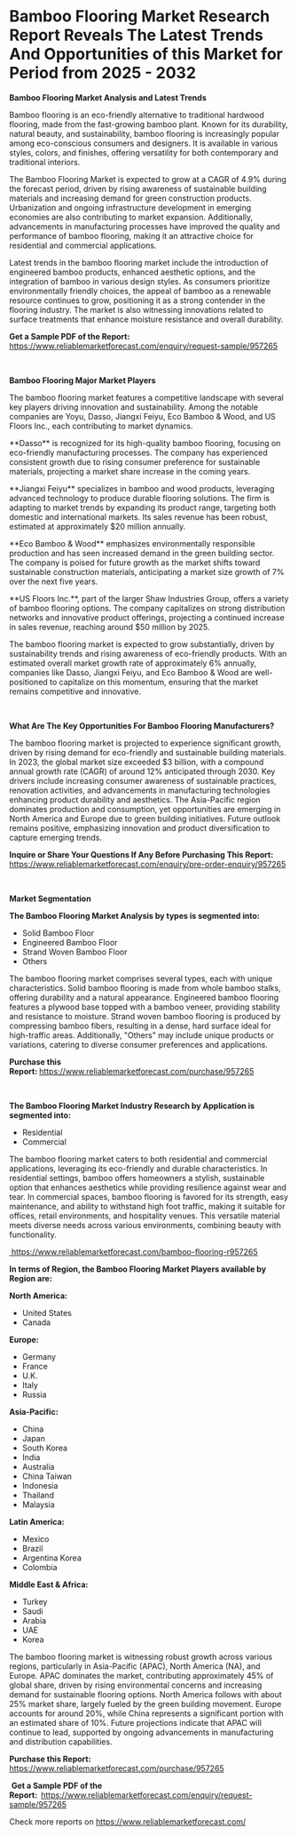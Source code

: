 <p><h1>Bamboo Flooring Market Research Report Reveals The Latest Trends And Opportunities of this Market for Period from 2025 - 2032</h1></p><p><strong>Bamboo Flooring Market Analysis and Latest Trends</strong></p>
<p><p>Bamboo flooring is an eco-friendly alternative to traditional hardwood flooring, made from the fast-growing bamboo plant. Known for its durability, natural beauty, and sustainability, bamboo flooring is increasingly popular among eco-conscious consumers and designers. It is available in various styles, colors, and finishes, offering versatility for both contemporary and traditional interiors.</p><p>The Bamboo Flooring Market is expected to grow at a CAGR of 4.9% during the forecast period, driven by rising awareness of sustainable building materials and increasing demand for green construction products. Urbanization and ongoing infrastructure development in emerging economies are also contributing to market expansion. Additionally, advancements in manufacturing processes have improved the quality and performance of bamboo flooring, making it an attractive choice for residential and commercial applications.</p><p>Latest trends in the bamboo flooring market include the introduction of engineered bamboo products, enhanced aesthetic options, and the integration of bamboo in various design styles. As consumers prioritize environmentally friendly choices, the appeal of bamboo as a renewable resource continues to grow, positioning it as a strong contender in the flooring industry. The market is also witnessing innovations related to surface treatments that enhance moisture resistance and overall durability.</p></p>
<p><strong>Get a Sample PDF of the Report:&nbsp;</strong> <a href="https://www.reliablemarketforecast.com/enquiry/request-sample/957265?utm_campaign=2758&utm_medium=2&utm_source=Github&utm_content=ia&utm_term=04042025&utm_id=bamboo-flooring">https://www.reliablemarketforecast.com/enquiry/request-sample/957265</a></p>
<p>&nbsp;</p>
<p><strong>Bamboo Flooring Major Market Players</strong></p>
<p><p>The bamboo flooring market features a competitive landscape with several key players driving innovation and sustainability. Among the notable companies are Yoyu, Dasso, Jiangxi Feiyu, Eco Bamboo & Wood, and US Floors Inc., each contributing to market dynamics.</p><p>**Dasso** is recognized for its high-quality bamboo flooring, focusing on eco-friendly manufacturing processes. The company has experienced consistent growth due to rising consumer preference for sustainable materials, projecting a market share increase in the coming years.</p><p>**Jiangxi Feiyu** specializes in bamboo and wood products, leveraging advanced technology to produce durable flooring solutions. The firm is adapting to market trends by expanding its product range, targeting both domestic and international markets. Its sales revenue has been robust, estimated at approximately $20 million annually.</p><p>**Eco Bamboo & Wood** emphasizes environmentally responsible production and has seen increased demand in the green building sector. The company is poised for future growth as the market shifts toward sustainable construction materials, anticipating a market size growth of 7% over the next five years.</p><p>**US Floors Inc.**, part of the larger Shaw Industries Group, offers a variety of bamboo flooring options. The company capitalizes on strong distribution networks and innovative product offerings, projecting a continued increase in sales revenue, reaching around $50 million by 2025.</p><p>The bamboo flooring market is expected to grow substantially, driven by sustainability trends and rising awareness of eco-friendly products. With an estimated overall market growth rate of approximately 6% annually, companies like Dasso, Jiangxi Feiyu, and Eco Bamboo & Wood are well-positioned to capitalize on this momentum, ensuring that the market remains competitive and innovative.</p></p>
<p>&nbsp;</p>
<p><strong>What Are The Key Opportunities For Bamboo Flooring Manufacturers?</strong></p>
<p><p>The bamboo flooring market is projected to experience significant growth, driven by rising demand for eco-friendly and sustainable building materials. In 2023, the global market size exceeded $3 billion, with a compound annual growth rate (CAGR) of around 12% anticipated through 2030. Key drivers include increasing consumer awareness of sustainable practices, renovation activities, and advancements in manufacturing technologies enhancing product durability and aesthetics. The Asia-Pacific region dominates production and consumption, yet opportunities are emerging in North America and Europe due to green building initiatives. Future outlook remains positive, emphasizing innovation and product diversification to capture emerging trends.</p></p>
<p><strong>Inquire or Share Your Questions If Any Before Purchasing This Report:</strong> <a href="https://www.reliablemarketforecast.com/enquiry/pre-order-enquiry/957265?utm_campaign=2758&utm_medium=2&utm_source=Github&utm_content=ia&utm_term=04042025&utm_id=bamboo-flooring">https://www.reliablemarketforecast.com/enquiry/pre-order-enquiry/957265</a></p>
<p>&nbsp;</p>
<p><strong>Market Segmentation</strong></p>
<p><strong>The Bamboo Flooring Market Analysis by types is segmented into:</strong></p>
<p><ul><li>Solid Bamboo Floor</li><li>Engineered Bamboo Floor</li><li>Strand Woven Bamboo Floor</li><li>Others</li></ul></p>
<p><p>The bamboo flooring market comprises several types, each with unique characteristics. Solid bamboo flooring is made from whole bamboo stalks, offering durability and a natural appearance. Engineered bamboo flooring features a plywood base topped with a bamboo veneer, providing stability and resistance to moisture. Strand woven bamboo flooring is produced by compressing bamboo fibers, resulting in a dense, hard surface ideal for high-traffic areas. Additionally, "Others" may include unique products or variations, catering to diverse consumer preferences and applications.</p></p>
<p><strong>Purchase this Report:&nbsp;</strong><a href="https://www.reliablemarketforecast.com/purchase/957265?utm_campaign=2758&utm_medium=2&utm_source=Github&utm_content=ia&utm_term=04042025&utm_id=bamboo-flooring">https://www.reliablemarketforecast.com/purchase/957265</a></p>
<p>&nbsp;</p>
<p><strong>The Bamboo Flooring Market Industry Research by Application is segmented into:</strong></p>
<p><ul><li>Residential</li><li>Commercial</li></ul></p>
<p><p>The bamboo flooring market caters to both residential and commercial applications, leveraging its eco-friendly and durable characteristics. In residential settings, bamboo offers homeowners a stylish, sustainable option that enhances aesthetics while providing resilience against wear and tear. In commercial spaces, bamboo flooring is favored for its strength, easy maintenance, and ability to withstand high foot traffic, making it suitable for offices, retail environments, and hospitality venues. This versatile material meets diverse needs across various environments, combining beauty with functionality.</p></p>
<p><a href="https://www.reliablemarketforecast.com/bamboo-flooring-r957265?utm_campaign=2758&utm_medium=2&utm_source=Github&utm_content=ia&utm_term=04042025&utm_id=bamboo-flooring">&nbsp;https://www.reliablemarketforecast.com/bamboo-flooring-r957265</a></p>
<p><strong>In terms of Region, the Bamboo Flooring Market Players available by Region are:</strong></p>
<p>
    <p> <strong> North America: </strong>
        <ul>
            <li>United States</li>
            <li>Canada</li>
        </ul>
        </p> 
    <p> <strong> Europe: </strong>
        <ul>
            <li>Germany</li>
            <li>France</li>
            <li>U.K.</li>
            <li>Italy</li>
            <li>Russia</li>
        </ul>
        </p> 
    <p> <strong> Asia-Pacific: </strong>
        <ul>
            <li>China</li>
            <li>Japan</li>
            <li>South Korea</li>
            <li>India</li>
            <li>Australia</li>
            <li>China Taiwan</li>
            <li>Indonesia</li>
            <li>Thailand</li>
            <li>Malaysia</li>
        </ul>
        </p> 
    <p> <strong> Latin America: </strong>
        <ul>
            <li>Mexico</li>
            <li>Brazil</li>
            <li>Argentina Korea</li>
            <li>Colombia</li>
        </ul>
        </p> 
    <p> <strong> Middle East & Africa: </strong>
        <ul>
            <li>Turkey</li>
            <li>Saudi</li>
            <li>Arabia</li>
            <li>UAE</li>
            <li>Korea</li>
        </ul>
    </p>
    </p>
<p><p>The bamboo flooring market is witnessing robust growth across various regions, particularly in Asia-Pacific (APAC), North America (NA), and Europe. APAC dominates the market, contributing approximately 45% of global share, driven by rising environmental concerns and increasing demand for sustainable flooring options. North America follows with about 25% market share, largely fueled by the green building movement. Europe accounts for around 20%, while China represents a significant portion with an estimated share of 10%. Future projections indicate that APAC will continue to lead, supported by ongoing advancements in manufacturing and distribution capabilities.</p></p>
<p><strong>Purchase this Report: </strong><a href="https://www.reliablemarketforecast.com/purchase/957265?utm_campaign=2758&utm_medium=2&utm_source=Github&utm_content=ia&utm_term=04042025&utm_id=bamboo-flooring">https://www.reliablemarketforecast.com/purchase/957265</a></p>
<p>&nbsp;<strong>Get a Sample PDF of the Report:&nbsp;&nbsp;</strong><a href="https://www.reliablemarketforecast.com/enquiry/request-sample/957265?utm_campaign=2758&utm_medium=2&utm_source=Github&utm_content=ia&utm_term=04042025&utm_id=bamboo-flooring">https://www.reliablemarketforecast.com/enquiry/request-sample/957265</a></p>
<p><strong></strong></p>
<p>Check more reports on <a href="https://www.reliablemarketforecast.com/?utm_campaign=2758&utm_medium=2&utm_source=Github&utm_content=ia&utm_term=04042025&utm_id=bamboo-flooring">https://www.reliablemarketforecast.com/</a></p>